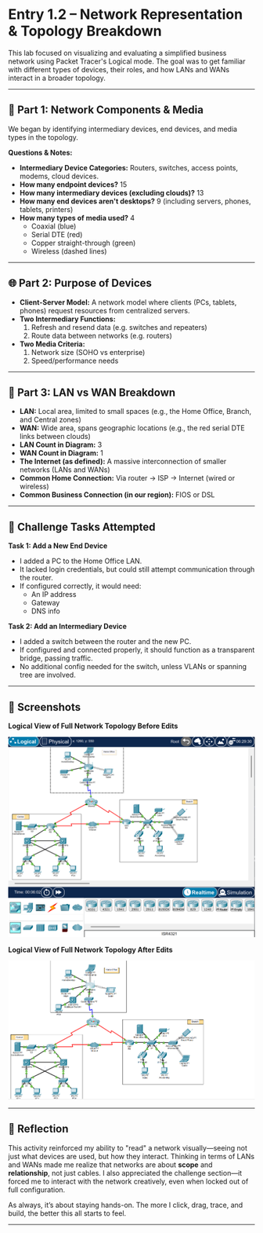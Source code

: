 # Entry 1.2 – Network Representation & Topology Breakdown

This lab focused on visualizing and evaluating a simplified business network using Packet Tracer's Logical mode. The goal was to get familiar with different types of devices, their roles, and how LANs and WANs interact in a broader topology.

---

## 🧭 Part 1: Network Components & Media

We began by identifying intermediary devices, end devices, and media types in the topology.

**Questions & Notes:**

- **Intermediary Device Categories:** Routers, switches, access points, modems, cloud devices.
- **How many endpoint devices?** 15  
- **How many intermediary devices (excluding clouds)?** 13  
- **How many end devices aren't desktops?** 9 (including servers, phones, tablets, printers)  
- **How many types of media used?** 4  
  - Coaxial (blue)  
  - Serial DTE (red)  
  - Copper straight-through (green)  
  - Wireless (dashed lines)

---

## 🌐 Part 2: Purpose of Devices

- **Client-Server Model:** A network model where clients (PCs, tablets, phones) request resources from centralized servers.
- **Two Intermediary Functions:**  
  1. Refresh and resend data (e.g. switches and repeaters)  
  2. Route data between networks (e.g. routers)
- **Two Media Criteria:**  
  1. Network size (SOHO vs enterprise)  
  2. Speed/performance needs

---

## 🔄 Part 3: LAN vs WAN Breakdown

- **LAN:** Local area, limited to small spaces (e.g., the Home Office, Branch, and Central zones)
- **WAN:** Wide area, spans geographic locations (e.g., the red serial DTE links between clouds)
- **LAN Count in Diagram:** 3  
- **WAN Count in Diagram:** 1  
- **The Internet (as defined):** A massive interconnection of smaller networks (LANs and WANs)
- **Common Home Connection:** Via router → ISP → Internet (wired or wireless)
- **Common Business Connection (in our region):** FIOS or DSL

---

## 🧪 Challenge Tasks Attempted

**Task 1: Add a New End Device**

- I added a PC to the Home Office LAN.
- It lacked login credentials, but could still attempt communication through the router.
- If configured correctly, it would need:
  - An IP address
  - Gateway
  - DNS info

**Task 2: Add an Intermediary Device**

- I added a switch between the router and the new PC.
- If configured and connected properly, it should function as a transparent bridge, passing traffic.
- No additional config needed for the switch, unless VLANs or spanning tree are involved.

---

## 📸 Screenshots

**Logical View of Full Network Topology Before Edits**

![Logical Topology Overview](../screenshots/Entry1.2.1Screenshot.png)

**Logical View of Full Network Topology After Edits**

![Detailed Topology View](../screenshots/Entry1.2.2Screenshot.png)

---

## 🧠 Reflection

This activity reinforced my ability to "read" a network visually—seeing not just what devices are used, but how they interact. Thinking in terms of LANs and WANs made me realize that networks are about **scope** and **relationship**, not just cables. I also appreciated the challenge section—it forced me to interact with the network creatively, even when locked out of full configuration.

As always, it’s about staying hands-on. The more I click, drag, trace, and build, the better this all starts to feel.

---
